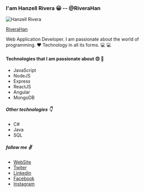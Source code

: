 ### I'am Hanzell Rivera :grinning: -- @RiveraHan

![Hanzell Rivera](https://avatars0.githubusercontent.com/u/55303043?s=460&u=f2372a9ddc75b79b6b2e3893c7208d7484f7ee9d&v=4)

[RiveraHan](https://riverahan.github.io)

Web Application Developer. I am passionate about the world of programming. :heart: Technology in all its forms. :computer: :computer:

#### Technologies that I am passionate about :heart_eyes: :muscle:

- JavaScript
- NodeJS
- Express
- ReactJS
- Angular
- MongoDB

##### Other technologies :point_down:

- C#
- Java
- SQL

##### follow me :v:

* [WebSite](https://riverahan.github.io)
* [Twiter](https://twitter.com/rivera_hanzell)
* [Linkedin](https://www.linkedin.com/in/hanzell-rivera-027539175)
* [Facebook](https://www.facebook.com/hanzellerivera)
* [Instagram](https://www.instagram.com/hanzellriverap)
